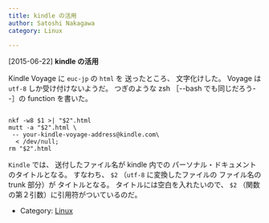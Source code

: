 ```yaml
---
title: kindle の活用
author: Satoshi Nakagawa
category: Linux

---
```


[2015-06-22] **kindle の活用** 

 Kindle Voyage に `euc-jp` の `html` を
送ったところ、
文字化けした。
Voyage は `utf-8` しか受け付けないようだ。
つぎのような zsh ［--bash でも同じだろう--］の 
function を書いた。

```

nkf -w8 $1 >| "$2".html
mutt -a "$2".html \
 -- your-kindle-voyage-address@kindle.com\
  < /dev/null;
rm "$2".html

```

 `Kindle` では、
送付したファイル名が
kindle 内での 
パーソナル・ドキュメントのタイトルとなる。
すなわち、
`$2`
（`utf-8` に変換したファイルの
ファイル名の trunk 部分）が
タイトルとなる。
タイトルには空白を入れたいので、
`$2` （関数の第２引数）に引用符がついているのだ。

- Category: [Linux](https://merapano.github.io/categories.html#Linux)

